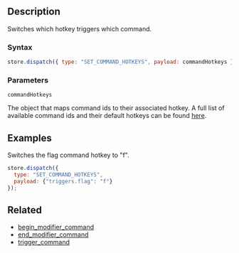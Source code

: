 ## Description

Switches which hotkey triggers which command.

### Syntax

```javascript
store.dispatch({ type: "SET_COMMAND_HOTKEYS", payload: commandHotkeys });
```

### Parameters

`commandHotkeys`

The object that maps command ids to their associated hotkey. A full list of available command ids and their default hotkeys can be found [here](../External/commands.json).

## Examples

Switches the flag command hotkey to "f".

```javascript
store.dispatch({
  type: "SET_COMMAND_HOTKEYS",
  payload: {"triggers.flag": "f"}
});
```

## Related

- [begin_modifier_command](./begin_modifier_command.md)
- [end_modifier_command](./end_modifier_command.md)
- [trigger_command](./trigger_command.md)